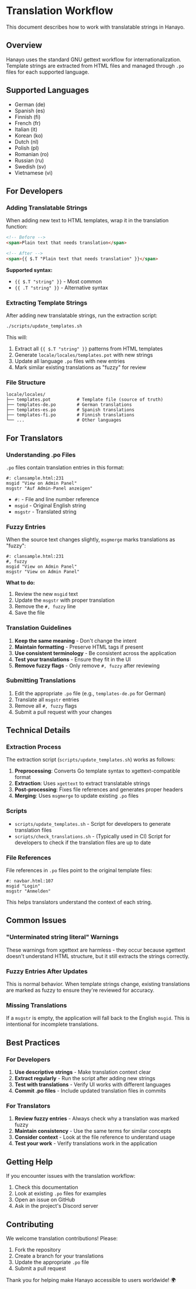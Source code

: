# Translation Workflow

This document describes how to work with translatable strings in Hanayo.

## Overview

Hanayo uses the standard GNU gettext workflow for internationalization. Template strings are extracted from HTML files and managed through `.po` files for each supported language.

## Supported Languages

- German (de)
- Spanish (es)
- Finnish (fi)
- French (fr)
- Italian (it)
- Korean (ko)
- Dutch (nl)
- Polish (pl)
- Romanian (ro)
- Russian (ru)
- Swedish (sv)
- Vietnamese (vi)

## For Developers

### Adding Translatable Strings

When adding new text to HTML templates, wrap it in the translation function:

```html
<!-- Before -->
<span>Plain text that needs translation</span>

<!-- After -->
<span>{{ $.T "Plain text that needs translation" }}</span>
```

**Supported syntax:**

- `{{ $.T "string" }}` - Most common
- `{{ .T "string" }}` - Alternative syntax

### Extracting Template Strings

After adding new translatable strings, run the extraction script:

```bash
./scripts/update_templates.sh
```

This will:

1. Extract all `{{ $.T "string" }}` patterns from HTML templates
2. Generate `locale/locales/templates.pot` with new strings
3. Update all language `.po` files with new entries
4. Mark similar existing translations as "fuzzy" for review

### File Structure

```
locale/locales/
├── templates.pot          # Template file (source of truth)
├── templates-de.po        # German translations
├── templates-es.po        # Spanish translations
├── templates-fi.po        # Finnish translations
└── ...                    # Other languages
```

## For Translators

### Understanding .po Files

`.po` files contain translation entries in this format:

```pot
#: clansample.html:231
msgid "View on Admin Panel"
msgstr "Auf Admin-Panel anzeigen"
```

- `#:` - File and line number reference
- `msgid` - Original English string
- `msgstr` - Translated string

### Fuzzy Entries

When the source text changes slightly, `msgmerge` marks translations as "fuzzy":

```pot
#: clansample.html:231
#, fuzzy
msgid "View on Admin Panel"
msgstr "View on Admin Panel"
```

**What to do:**

1. Review the new `msgid` text
2. Update the `msgstr` with proper translation
3. Remove the `#, fuzzy` line
4. Save the file

### Translation Guidelines

1. **Keep the same meaning** - Don't change the intent
2. **Maintain formatting** - Preserve HTML tags if present
3. **Use consistent terminology** - Be consistent across the application
4. **Test your translations** - Ensure they fit in the UI
5. **Remove fuzzy flags** - Only remove `#, fuzzy` after reviewing

### Submitting Translations

1. Edit the appropriate `.po` file (e.g., `templates-de.po` for German)
2. Translate all `msgstr` entries
3. Remove all `#, fuzzy` flags
4. Submit a pull request with your changes

## Technical Details

### Extraction Process

The extraction script (`scripts/update_templates.sh`) works as follows:

1. **Preprocessing**: Converts Go template syntax to xgettext-compatible format
2. **Extraction**: Uses `xgettext` to extract translatable strings
3. **Post-processing**: Fixes file references and generates proper headers
4. **Merging**: Uses `msgmerge` to update existing `.po` files

### Scripts

- `scripts/update_templates.sh` - Script for developers to generate translation files
- `scripts/check_translations.sh` - (Typically used in CI) Script for developers to check if the translation files are up to date

### File References

File references in `.po` files point to the original template files:

```pot
#: navbar.html:107
msgid "Login"
msgstr "Anmelden"
```

This helps translators understand the context of each string.

## Common Issues

### "Unterminated string literal" Warnings

These warnings from xgettext are harmless - they occur because xgettext doesn't understand HTML structure, but it still extracts the strings correctly.

### Fuzzy Entries After Updates

This is normal behavior. When template strings change, existing translations are marked as fuzzy to ensure they're reviewed for accuracy.

### Missing Translations

If a `msgstr` is empty, the application will fall back to the English `msgid`. This is intentional for incomplete translations.

## Best Practices

### For Developers

1. **Use descriptive strings** - Make translation context clear
2. **Extract regularly** - Run the script after adding new strings
3. **Test with translations** - Verify UI works with different languages
4. **Commit .po files** - Include updated translation files in commits

### For Translators

1. **Review fuzzy entries** - Always check why a translation was marked fuzzy
2. **Maintain consistency** - Use the same terms for similar concepts
3. **Consider context** - Look at the file reference to understand usage
4. **Test your work** - Verify translations work in the application

## Getting Help

If you encounter issues with the translation workflow:

1. Check this documentation
2. Look at existing `.po` files for examples
3. Open an issue on GitHub
4. Ask in the project's Discord server

## Contributing

We welcome translation contributions! Please:

1. Fork the repository
2. Create a branch for your translations
3. Update the appropriate `.po` file
4. Submit a pull request

Thank you for helping make Hanayo accessible to users worldwide! 🌍
